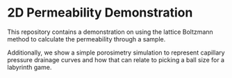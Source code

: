 # 2D Permeability Demonstration

This repository contains a demonstration on using the lattice Boltzmann method to calculate the permeability through a sample.

Additionally, we show a simple porosimetry simulation to represent capillary pressure drainage curves and how that can relate to picking a ball size for a labyrinth game.


